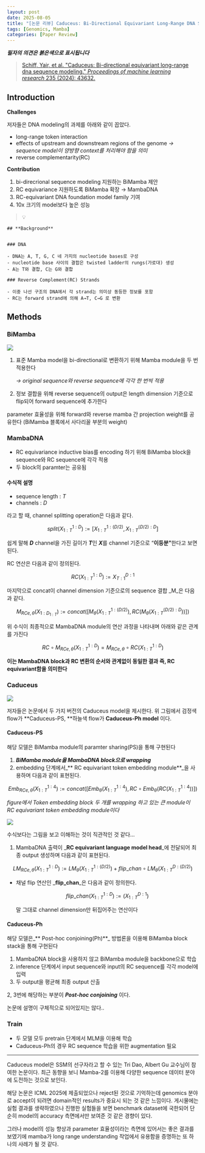 ```yaml
---
layout: post
date: 2025-08-05
title: "[논문 리뷰] Caduceus: Bi-Directional Equivariant Long-Range DNA Sequence Modeling"
tags: [Genomics, Mamba]
categories: [Paper Review]
---
```


<span class="notion-red">_**필자의 의견은 붉은색으로 표시됩니다**_</span>


> [Schiff, Yair, et al. "Caduceus: Bi-directional equivariant long-range dna sequence modeling." ](https://pmc.ncbi.nlm.nih.gov/articles/PMC12189541/)[_Proceedings of machine learning research_](https://pmc.ncbi.nlm.nih.gov/articles/PMC12189541/)[ 235 (2024): 43632.](https://pmc.ncbi.nlm.nih.gov/articles/PMC12189541/)



## Introduction


**Challenges**


저자들은 DNA modeling의 과제를 아래와 같이 꼽았다.

- long-range token interaction
- effects of upstream and downstream regions of the genome 
_→ sequence model이 양방향 context를 처리해야 함을 의미_
- reverse complementarity(RC)

**Contribution**

1. bi-direcrional sequence modeling 지원하는 BiMamba 제안
1. RC equivariance 지원하도록 BiMamba 확장 → MambaDNA
1. RC-equivariant DNA foundation model family 기여
1. 10x 크기의 model보다 높은 성능

> 💡 


	## **Background**


	### DNA

	- DNA는 A, T, G, C 네 가지의 nucleotide bases로 구성
	- nucleotide base 사이의 결합은 twisted ladder의 rungs(가로대) 생성
	- A는 T와 결합, C는 G와 결합

	### Reverse Complement(RC) Strands

	- 이중 나선 구조의 DNA에서 각 strand는 의미상 동등한 정보를 포함
	- RC는 forward strand에 의해 A→T, C→G 로 변환


## Methods



### BiMamba


![](https://prod-files-secure.s3.us-west-2.amazonaws.com/542b861c-36a8-4051-84e5-8804b6728dba/2c247d59-7815-4980-99f0-8f0d21f445a7/image.png?X-Amz-Algorithm=AWS4-HMAC-SHA256&X-Amz-Content-Sha256=UNSIGNED-PAYLOAD&X-Amz-Credential=ASIAZI2LB466UGFHYGYI%2F20250822%2Fus-west-2%2Fs3%2Faws4_request&X-Amz-Date=20250822T190056Z&X-Amz-Expires=3600&X-Amz-Security-Token=IQoJb3JpZ2luX2VjEMP%2F%2F%2F%2F%2F%2F%2F%2F%2F%2FwEaCXVzLXdlc3QtMiJHMEUCIA4OlB1hXzDLoGAiMY23ieB9PjH2NNemsgK7wjPcuaoeAiEAteCuQdshADkwkRLKDrGC%2BvG4bNSN4zaysltaI%2FREFpAq%2FwMIHBAAGgw2Mzc0MjMxODM4MDUiDH15mJpmMQYUKJ5kuSrcA0KKIqqwVRuVGFDgoXx%2BRoLR4VJnEyyRT82HuTWI2w2cTQnmfwlE4k2kxbw2%2BILAK7uizQu4jhKPMmWg3QBDyN96usBncxRNGPPZHnr2Mdywx91cj2euwBW1bHbaeok5wMqI9dyuY%2Fmm7s4731GXssLM5N2rpGYGvgK51b1OhErEgeI8ksvzwK6aX6Ned60kvUk6342rrp6C719QJWlr%2B2VMlpZtuQ7wp3b0naDMwKhB0lOvWtJk8F050GF%2FMV0PB2gVVHxCiuk9Mxy6qHEsDxQpYEzIqRZTOVBgLFcfO2bRTD2upU2Fi6RUGIo0uNa1BEhbGJ3UruQIpLznogjD4Oj78YZdo2l%2FXDvSDhrlBf3eLTWirg02Qa6l49NilAJqebkG5YvEDjnfzoorPS0kJoowacPMxYSe%2FrDcdWyfgpiJTTSIlCuXloJLIn2IXlrl%2Fum%2F6qCe1vtivQqti4gjBdu4Zx3TVx9%2FGD5UJjE7LV04auiqn4hJuZn7OpEtX%2BO8TyuE1PFZMfB8l6oO5ohlPtMrw%2FvBIlNBlR1UkDGnmvIg3olJZprqLay1JZi5lDf143SzWmdJO4i9Aena%2FP%2BaEadgyWsJrXN%2BtxkoPq1oeETQqNn5fa3TUKI1Du%2BsMOXqosUGOqUB1J4RDbvyNf2IJLzOqnJFqN5cES%2FBg1FO%2BFUBOo%2FBCpOE4JUTev8rPblbY4Rs0pgNwpN9%2F3qkKwHz2vBZ3h1S60vAk5pwdJ4%2Bqz38Q09pNLI%2FlE6pYMkRs%2B0ryQl6ChHrhFetPI3lpaX72%2FFLGfjbGO10EH3%2BgSavOUzoslR1q4oTWqlgtgICXQ7hHoBy%2FDyQkcIjxD5E6GkIDXZ4PxM%2BpENkCM%2Bn&X-Amz-Signature=b3fbde96618c9805e26db75e3302b1c988b3c1f63b300d126735f7573766bca9&X-Amz-SignedHeaders=host&x-amz-checksum-mode=ENABLED&x-id=GetObject)

1. 표준 Mamba model을 bi-directional로 변환하기 위해 Mamba module을 두 번 적용한다

	_→ original sequence와 reverse sequence에 각각 한 번씩 적용_

1. 정보 결합을 위해 reverse sequence의 output은 length dimension 기준으로 flip되어 forward sequence에 추가한다

parameter 효율성을 위해 forward와 reverse mamba 간 projection weight를 공유한다 (BiMamba 블록에서 사다리꼴 부분의 weight)



### MambaDNA

- RC equivariance inductive bias를 encoding 하기 위해 BiMamba block을 sequence와 RC sequence에 각각 적용
- 두 block의 paramter는 공유됨


#### 수식적 설명

- sequence length : _T_
- channels : _D_

라고 할 때,  channel splitting operation은 다음과 같다.


$$
split(X^{1:D}_{1:T}):=[X^{1:(D/2)}_{1:T},X^{(D/2):D}_{1:T}]
$$


<span class="notion-red">쉽게 말해 </span><span class="notion-red">_**D**_</span><span class="notion-red"> channel을 가진 길이가 </span><span class="notion-red">_**T**_</span><span class="notion-red">인 </span><span class="notion-red">_**X**_</span><span class="notion-red">를 channel 기준으로 “</span><span class="notion-red">**이등분”**</span><span class="notion-red">한다고 보면 된다.</span>


RC 연산은 다음과 같이 정의된다.


$$
RC(X^{1:D}_{1:T}):=X^{D:1}_{T:1}
$$


마지막으로 concat이 channel dimension 기준으로의 sequence 결합 _M_은 다음과 같다.


$$
M_{RCe,\theta}(X_{1:D_{1:T}}):=concat([M_{\theta}(X^{1:(D/2)}_{1:T}),RC(M_{\theta}(X^{(D/2):D}_{1:T}))])
$$


위 수식이 최종적으로 MambaDNA module의 연산 과정을 나타내며 아래와 같은 관계를 가진다


$$
RC\circ M_{RCe,\theta}(X^{1:D}_{1:T}) = M_{RCe,\theta} \circ RC(X^{1:D}_{1:T})
$$


**이는 MambaDNA block과 RC 변환의 순서와 관계없이 동일한 결과 즉, RC equivariant함을 의미한다**



### Caduceus


![](https://prod-files-secure.s3.us-west-2.amazonaws.com/542b861c-36a8-4051-84e5-8804b6728dba/f94a60d7-8145-473b-aef9-7c68d3ec604a/image.png?X-Amz-Algorithm=AWS4-HMAC-SHA256&X-Amz-Content-Sha256=UNSIGNED-PAYLOAD&X-Amz-Credential=ASIAZI2LB466UGFHYGYI%2F20250822%2Fus-west-2%2Fs3%2Faws4_request&X-Amz-Date=20250822T190057Z&X-Amz-Expires=3600&X-Amz-Security-Token=IQoJb3JpZ2luX2VjEMP%2F%2F%2F%2F%2F%2F%2F%2F%2F%2FwEaCXVzLXdlc3QtMiJHMEUCIA4OlB1hXzDLoGAiMY23ieB9PjH2NNemsgK7wjPcuaoeAiEAteCuQdshADkwkRLKDrGC%2BvG4bNSN4zaysltaI%2FREFpAq%2FwMIHBAAGgw2Mzc0MjMxODM4MDUiDH15mJpmMQYUKJ5kuSrcA0KKIqqwVRuVGFDgoXx%2BRoLR4VJnEyyRT82HuTWI2w2cTQnmfwlE4k2kxbw2%2BILAK7uizQu4jhKPMmWg3QBDyN96usBncxRNGPPZHnr2Mdywx91cj2euwBW1bHbaeok5wMqI9dyuY%2Fmm7s4731GXssLM5N2rpGYGvgK51b1OhErEgeI8ksvzwK6aX6Ned60kvUk6342rrp6C719QJWlr%2B2VMlpZtuQ7wp3b0naDMwKhB0lOvWtJk8F050GF%2FMV0PB2gVVHxCiuk9Mxy6qHEsDxQpYEzIqRZTOVBgLFcfO2bRTD2upU2Fi6RUGIo0uNa1BEhbGJ3UruQIpLznogjD4Oj78YZdo2l%2FXDvSDhrlBf3eLTWirg02Qa6l49NilAJqebkG5YvEDjnfzoorPS0kJoowacPMxYSe%2FrDcdWyfgpiJTTSIlCuXloJLIn2IXlrl%2Fum%2F6qCe1vtivQqti4gjBdu4Zx3TVx9%2FGD5UJjE7LV04auiqn4hJuZn7OpEtX%2BO8TyuE1PFZMfB8l6oO5ohlPtMrw%2FvBIlNBlR1UkDGnmvIg3olJZprqLay1JZi5lDf143SzWmdJO4i9Aena%2FP%2BaEadgyWsJrXN%2BtxkoPq1oeETQqNn5fa3TUKI1Du%2BsMOXqosUGOqUB1J4RDbvyNf2IJLzOqnJFqN5cES%2FBg1FO%2BFUBOo%2FBCpOE4JUTev8rPblbY4Rs0pgNwpN9%2F3qkKwHz2vBZ3h1S60vAk5pwdJ4%2Bqz38Q09pNLI%2FlE6pYMkRs%2B0ryQl6ChHrhFetPI3lpaX72%2FFLGfjbGO10EH3%2BgSavOUzoslR1q4oTWqlgtgICXQ7hHoBy%2FDyQkcIjxD5E6GkIDXZ4PxM%2BpENkCM%2Bn&X-Amz-Signature=17b2d6d426ab11166614ec5849e3a9038093276dfe8a8afcb51806151567c9c4&X-Amz-SignedHeaders=host&x-amz-checksum-mode=ENABLED&x-id=GetObject)


저자들은 논문에서 두 가지 버전의 Caduceus model을 제시한다. 위 그림에서 검정색 flow가 **Caduceus-PS, **하늘색 flow가 **Caduceus-Ph model** 이다.



#### Caduceus-PS


해당 모델은 BiMamba module의 paramter sharing(PS)을 통해 구현된다

1. _**BiMamba module을 MambaDNA block으로 wrapping**_
1. embedding 단계에서_** RC equivariant token embedding module**_을 사용하며 다음과 같이 표현된다.

$$
Emb_{RCe,\theta}(X^{1:4}_{1:T}):=concat([Emb_{\theta}(X^{1:4}_{1:T}),RC \circ Emb_{\theta}(RC(X^{1:4}_{1:T}))])
$$


_figure에서 Token embedding block 두 개를 wrapping 하고 있는 큰 module이 RC equivariant token embedding module이다_


![](https://prod-files-secure.s3.us-west-2.amazonaws.com/542b861c-36a8-4051-84e5-8804b6728dba/b175e4da-71eb-4e91-8c23-a06dabe673c9/image.png?X-Amz-Algorithm=AWS4-HMAC-SHA256&X-Amz-Content-Sha256=UNSIGNED-PAYLOAD&X-Amz-Credential=ASIAZI2LB466UGFHYGYI%2F20250822%2Fus-west-2%2Fs3%2Faws4_request&X-Amz-Date=20250822T190057Z&X-Amz-Expires=3600&X-Amz-Security-Token=IQoJb3JpZ2luX2VjEMP%2F%2F%2F%2F%2F%2F%2F%2F%2F%2FwEaCXVzLXdlc3QtMiJHMEUCIA4OlB1hXzDLoGAiMY23ieB9PjH2NNemsgK7wjPcuaoeAiEAteCuQdshADkwkRLKDrGC%2BvG4bNSN4zaysltaI%2FREFpAq%2FwMIHBAAGgw2Mzc0MjMxODM4MDUiDH15mJpmMQYUKJ5kuSrcA0KKIqqwVRuVGFDgoXx%2BRoLR4VJnEyyRT82HuTWI2w2cTQnmfwlE4k2kxbw2%2BILAK7uizQu4jhKPMmWg3QBDyN96usBncxRNGPPZHnr2Mdywx91cj2euwBW1bHbaeok5wMqI9dyuY%2Fmm7s4731GXssLM5N2rpGYGvgK51b1OhErEgeI8ksvzwK6aX6Ned60kvUk6342rrp6C719QJWlr%2B2VMlpZtuQ7wp3b0naDMwKhB0lOvWtJk8F050GF%2FMV0PB2gVVHxCiuk9Mxy6qHEsDxQpYEzIqRZTOVBgLFcfO2bRTD2upU2Fi6RUGIo0uNa1BEhbGJ3UruQIpLznogjD4Oj78YZdo2l%2FXDvSDhrlBf3eLTWirg02Qa6l49NilAJqebkG5YvEDjnfzoorPS0kJoowacPMxYSe%2FrDcdWyfgpiJTTSIlCuXloJLIn2IXlrl%2Fum%2F6qCe1vtivQqti4gjBdu4Zx3TVx9%2FGD5UJjE7LV04auiqn4hJuZn7OpEtX%2BO8TyuE1PFZMfB8l6oO5ohlPtMrw%2FvBIlNBlR1UkDGnmvIg3olJZprqLay1JZi5lDf143SzWmdJO4i9Aena%2FP%2BaEadgyWsJrXN%2BtxkoPq1oeETQqNn5fa3TUKI1Du%2BsMOXqosUGOqUB1J4RDbvyNf2IJLzOqnJFqN5cES%2FBg1FO%2BFUBOo%2FBCpOE4JUTev8rPblbY4Rs0pgNwpN9%2F3qkKwHz2vBZ3h1S60vAk5pwdJ4%2Bqz38Q09pNLI%2FlE6pYMkRs%2B0ryQl6ChHrhFetPI3lpaX72%2FFLGfjbGO10EH3%2BgSavOUzoslR1q4oTWqlgtgICXQ7hHoBy%2FDyQkcIjxD5E6GkIDXZ4PxM%2BpENkCM%2Bn&X-Amz-Signature=4d6b6e5f984d3fb31c8fba4d67b3dfc846cddae6f0cea14bf84117807aca3cf7&X-Amz-SignedHeaders=host&x-amz-checksum-mode=ENABLED&x-id=GetObject)


<span class="notion-red">수식보다는 그림을 보고 이해하는 것이 직관적인 것 같다…</span>

1. MambaDNA 출력이 _**RC equivariant language model head**_에 전달되어 최종 output 생성하며 다음과 같이 표현된다.

$$
LM_{RCe,\theta}(X^{1:D}_{1:T}):= LM_{\theta}(X^{1:(D/2)}_{1:T})+flip\_chan\circ LM_{\theta}(X^{D:(D/2)}_{1:T})
$$

- 채널 flip 연산인 _**flip\_chan**_은 다음과 같이 정의한다.

	$$
	flip\_chan(X^{1:D}_{1:T}):=(X^{D:1}_{1:T})
	$$


	말 그대로 channel dimension만 뒤집어주는 연산이다



#### Caduceus-Ph


해당 모델은_** Post-hoc conjoining(Ph)**_ 방법론을 이용해 BiMamba block stack을 통해 구현된다

1. MambaDNA block을 사용하지 않고 BiMamba module을 backbone으로 학습
1. inference 단계에서 input sequence와 input의 RC sequence를 각각 model에 입력
1. 두 output을 평균해 최종 output 산출

2, 3번에 해당하는 부분이 _**Post-hoc conjoining**_ 이다.


<span class="notion-red">논문에 설명이 구체적으로 되어있지는 않다..</span>



### Train

- 두 모델 모두 pretrain 단계에서 MLM을 이용해 학습
- Caduceus-Ph의 경우 RC sequence 학습을 위한 augmentation 필요

---


<span class="notion-red">Caduceus model은 SSM의 선구자라고 할 수 있는 Tri Dao, Albert Gu 교수님이 참여한 논문이다. 최근 동향을 보니 Mamba-2를 이용해 다양한 sequence 데이터 분야에 도전하는 것으로 보인다.</span>


<span class="notion-red">해당 논문은 ICML 2025에 제출되었으나 reject된 것으로 기억하는데 genomics 분야로 accept이 되려면 domain적인 results가 중요시 되는 것 같은 느낌이다. 게시물에는 실험 결과를 생략하였으나 진행한 실험들을 보면 benchmark dataset에 국한되어 단순히 model의 accuracy 측면에서만 보여준 것 같은 경향이 있다.</span>


<span class="notion-red">그러나 model의 성능 향상과 parameter 효율성이라는 측면에 있어서는 좋은 결과를 보였기에 mamba가 long range understanding 작업에서 유용함을 증명하는 또 하나의 사례가 될 것 같다.</span>

